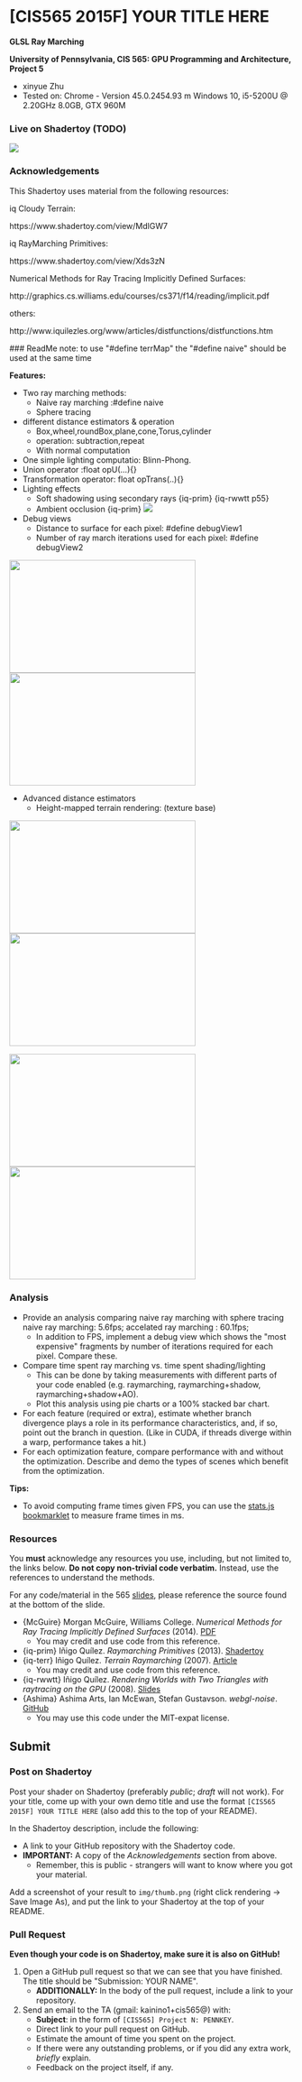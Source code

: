 # [CIS565 2015F] YOUR TITLE HERE

**GLSL Ray Marching**

**University of Pennsylvania, CIS 565: GPU Programming and Architecture, Project 5**

* xinyue Zhu
* Tested on: Chrome - Version 45.0.2454.93 m
  Windows 10, i5-5200U @ 2.20GHz 8.0GB, GTX 960M 

### Live on Shadertoy (TODO)

[![](img/main.png)](https://www.shadertoy.com/view/TODO)

### Acknowledgements

This Shadertoy uses material from the following resources:

<p>iq Cloudy Terrain:</p>
<p>https://www.shadertoy.com/view/MdlGW7</p>
<p>iq RayMarching Primitives:</p>
<p>https://www.shadertoy.com/view/Xds3zN</p>
<p>Numerical Methods for Ray Tracing Implicitly Defined Surfaces:</p>
<p>http://graphics.cs.williams.edu/courses/cs371/f14/reading/implicit.pdf</p>
<p>others:</p>
<p>http://www.iquilezles.org/www/articles/distfunctions/distfunctions.htm</p>
### ReadMe
note: to use "#define terrMap" the "#define naive" should be used at the same time 

**Features:**
* Two ray marching methods: 
  * Naive ray marching :#define naive
  * Sphere tracing
* different distance estimators & operation
  * Box,wheel,roundBox,plane,cone,Torus,cylinder
  * operation: subtraction,repeat
  * With normal computation 
* One simple lighting computatio: Blinn-Phong.
* Union operator :float opU(...){}
* Transformation operator: float opTrans(..){}
* Lighting effects
  *  Soft shadowing using secondary rays {iq-prim} {iq-rwwtt p55}
  *  Ambient occlusion  {iq-prim}
![](img/no_t.png)
* Debug views 
  * Distance to surface for each pixel: #define debugView1
  * Number of ray march iterations used for each pixel:  #define debugView2
<p><img src="img/debug1.png"  width="330" height="200">  <img src="img/debug2.png"  width="330" height="200"></p>

* Advanced distance estimators
  *  Height-mapped terrain rendering: (texture base) 
<p><img src="img/ch0.png"  width="330" height="200"><img src="img/ch1.png"  width="330" height="200"></p>
<p><img src="img/terrain1.png"  width="330" height="200"><img src="img/terrain2.png"  width="330" height="200"></p>

### Analysis

* Provide an analysis comparing naive ray marching with sphere tracing
   naive ray marching: 5.6fps;
   accelated ray marching : 60.1fps;
  * In addition to FPS, implement a debug view which shows the "most expensive"
    fragments by number of iterations required for each pixel. Compare these.
* Compare time spent ray marching vs. time spent shading/lighting
  * This can be done by taking measurements with different parts of your code
    enabled (e.g. raymarching, raymarching+shadow, raymarching+shadow+AO).
  * Plot this analysis using pie charts or a 100% stacked bar chart.
* For each feature (required or extra), estimate whether branch divergence
  plays a role in its performance characteristics, and, if so, point out the
  branch in question.
  (Like in CUDA, if threads diverge within a warp, performance takes a hit.)
* For each optimization feature, compare performance with and without the
  optimization. Describe and demo the types of scenes which benefit from the
  optimization.

**Tips:**

* To avoid computing frame times given FPS, you can use the
  [stats.js bookmarklet](https://github.com/mrdoob/stats.js/#bookmarklet)
  to measure frame times in ms.

### Resources

You **must** acknowledge any resources you use, including, but not limited to,
the links below. **Do not copy non-trivial code verbatim.** Instead, use the
references to understand the methods.

For any code/material in the 565
[slides](http://cis565-fall-2015.github.io/lectures/12-Ray-Marching.pptx),
please reference the source found at the bottom of the slide.

* {McGuire}
  Morgan McGuire, Williams College.
  *Numerical Methods for Ray Tracing Implicitly Defined Surfaces* (2014).
  [PDF](http://graphics.cs.williams.edu/courses/cs371/f14/reading/implicit.pdf)
  * You may credit and use code from this reference.
* {iq-prim}
  Iñigo Quílez.
  *Raymarching Primitives* (2013).
  [Shadertoy](https://www.shadertoy.com/view/Xds3zN)
* {iq-terr}
  Iñigo Quílez.
  *Terrain Raymarching* (2007).
  [Article](http://www.iquilezles.org/www/articles/terrainmarching/terrainmarching.htm)
  * You may credit and use code from this reference.
* {iq-rwwtt}
  Iñigo Quílez.
  *Rendering Worlds with Two Triangles with raytracing on the GPU* (2008).
  [Slides](http://www.iquilezles.org/www/material/nvscene2008/rwwtt.pdf)
* {Ashima}
  Ashima Arts, Ian McEwan, Stefan Gustavson.
  *webgl-noise*.
  [GitHub](https://github.com/ashima/webgl-noise)
  * You may use this code under the MIT-expat license.


## Submit

### Post on Shadertoy

Post your shader on Shadertoy (preferably *public*; *draft* will not work).
For your title, come up with your own demo title and use the format
`[CIS565 2015F] YOUR TITLE HERE` (also add this to the top of your README).

In the Shadertoy description, include the following:

* A link to your GitHub repository with the Shadertoy code.
* **IMPORTANT:** A copy of the *Acknowledgements* section from above.
  * Remember, this is public - strangers will want to know where you got your
    material.

Add a screenshot of your result to `img/thumb.png`
(right click rendering -> Save Image As), and put the link to your
Shadertoy at the top of your README.

### Pull Request

**Even though your code is on Shadertoy, make sure it is also on GitHub!**

1. Open a GitHub pull request so that we can see that you have finished.
   The title should be "Submission: YOUR NAME".
   * **ADDITIONALLY:**
     In the body of the pull request, include a link to your repository.
2. Send an email to the TA (gmail: kainino1+cis565@) with:
   * **Subject**: in the form of `[CIS565] Project N: PENNKEY`.
   * Direct link to your pull request on GitHub.
   * Estimate the amount of time you spent on the project.
   * If there were any outstanding problems, or if you did any extra
     work, *briefly* explain.
   * Feedback on the project itself, if any.
